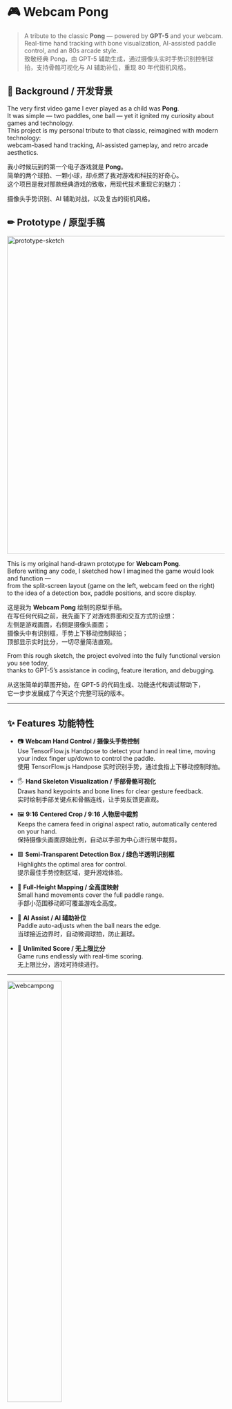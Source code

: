
# 🎮 Webcam Pong

> A tribute to the classic **Pong** — powered by **GPT-5** and your webcam.  
> Real-time hand tracking with bone visualization, AI-assisted paddle control, and an 80s arcade style.  
> 致敬经典 Pong，由 GPT-5 辅助生成，通过摄像头实时手势识别控制球拍，支持骨骼可视化与 AI 辅助补位，重现 80 年代街机风格。


## 📖 Background / 开发背景

The very first video game I ever played as a child was **Pong**.  
It was simple — two paddles, one ball — yet it ignited my curiosity about games and technology.  
This project is my personal tribute to that classic, reimagined with modern technology:  
webcam-based hand tracking, AI-assisted gameplay, and retro arcade aesthetics.

我小时候玩到的第一个电子游戏就是 **Pong**。  
简单的两个球拍、一颗小球，却点燃了我对游戏和科技的好奇心。  
这个项目是我对那款经典游戏的致敬，用现代技术重现它的魅力：  

摄像头手势识别、AI 辅助对战，以及复古的街机风格。

## ✏ Prototype / 原型手稿

<img width="995" height="736" alt="prototype-sketch" src="https://github.com/user-attachments/assets/18b9d317-78c6-4329-ac08-e3f30f478e20" />


This is my original hand-drawn prototype for **Webcam Pong**.  
Before writing any code, I sketched how I imagined the game would look and function —  
from the split-screen layout (game on the left, webcam feed on the right)  
to the idea of a detection box, paddle positions, and score display.

这是我为 **Webcam Pong** 绘制的原型手稿。  
在写任何代码之前，我先画下了对游戏界面和交互方式的设想：  
左侧是游戏画面，右侧是摄像头画面；  
摄像头中有识别框，手势上下移动控制球拍；  
顶部显示实时比分，一切尽量简洁直观。

From this rough sketch, the project evolved into the fully functional version you see today,  
thanks to GPT-5’s assistance in coding, feature iteration, and debugging.

从这张简单的草图开始，在 GPT-5 的代码生成、功能迭代和调试帮助下，  
它一步步发展成了今天这个完整可玩的版本。

---

## ✨ Features 功能特性

- 📷 **Webcam Hand Control / 摄像头手势控制**  
  Use TensorFlow.js Handpose to detect your hand in real time, moving your index finger up/down to control the paddle.  
  使用 TensorFlow.js Handpose 实时识别手势，通过食指上下移动控制球拍。

- 🖐 **Hand Skeleton Visualization / 手部骨骼可视化**  
  Draws hand keypoints and bone lines for clear gesture feedback.  
  实时绘制手部关键点和骨骼连线，让手势反馈更直观。

- 🖼 **9:16 Centered Crop / 9:16 人物居中裁剪**  
  Keeps the camera feed in original aspect ratio, automatically centered on your hand.  
  保持摄像头画面原始比例，自动以手部为中心进行居中裁剪。

- 🟩 **Semi-Transparent Detection Box / 绿色半透明识别框**  
  Highlights the optimal area for control.  
  提示最佳手势控制区域，提升游戏体验。

- 🎯 **Full-Height Mapping / 全高度映射**  
  Small hand movements cover the full paddle range.  
  手部小范围移动即可覆盖游戏全高度。

- 🤖 **AI Assist / AI 辅助补位**  
  Paddle auto-adjusts when the ball nears the edge.  
  当球接近边界时，自动微调球拍，防止漏球。

- 🏓 **Unlimited Score / 无上限比分**  
  Game runs endlessly with real-time scoring.  
  无上限比分，游戏可持续进行。

---

<img width="50%"  alt="webcampong" src="https://github.com/user-attachments/assets/f135f5f5-9745-4887-b500-35e6371088b0" />


## 📸 Demo 演示

| Game Screen / 游戏界面 | Camera View / 摄像头识别 |
| --- | --- |

![SCR-20250809-dnfu](https://github.com/user-attachments/assets/9d965364-0d99-4602-ba86-8f0084a5e211)


## Demo online 访问地址 




🏓 [WebCamPong](https://pong.cblink.net/ "Let'go")
---

## 🛠 Tech Stack 技术栈

- **HTML5 Canvas** — Game rendering / 游戏画面绘制
- **TensorFlow.js** (`@tensorflow-models/handpose`) — Hand tracking / 手部识别
- **JavaScript** — Logic control / 前端逻辑控制
- **WebRTC** (`navigator.mediaDevices.getUserMedia`) — Webcam access / 摄像头采集
- **GPT-5 Assisted Development / GPT-5 辅助开发** — Code generation & optimization / 代码生成与优化

---

## 🚀 How to Run / 本地运行

1. **Clone the project / 克隆项目**
   ```bash
   git clone https://github.com/your-username/webcam-pong.git
   cd webcam-pong


2. **Start a local server / 启动本地服务器**
   To avoid browser webcam permission issues, run a local server:
   为避免浏览器限制摄像头权限，需要启动本地服务器：

   ```bash
   # Python 3
   python -m http.server 8000
   ```

3. **Open in browser / 打开浏览器访问**

   ```
   http://localhost:8000
   ```

4. **Allow webcam permission / 允许摄像头权限**
   Keep your hand inside the detection box and move it up/down to control the right paddle.
   将手保持在识别框内，上下移动即可控制右侧球拍。

---

## 🎮 Controls / 操作说明

* **Right Paddle / 右拍** — Controlled by webcam hand tracking
  由摄像头识别的手势控制（食指尖上下移动）
* **Left Paddle / 左拍** — AI-controlled
  AI 自动控制
* **Goal / 目标** — Defend against the opponent’s shots and score points when they miss.
  防守对方击来的小球，并尝试让对方漏球得分
* **Score / 得分** — Unlimited
  无上限比分

---

## 📂 Project Structure / 项目结构

```
webcam-pong/
│── index.html        # Main page with game and webcam logic / 主页面，包含游戏与摄像头逻辑
│── docs/             # Docs and screenshots / 文档与截图
│── README.md         # Project description / 项目说明
```

---

## 📜 License / 许可协议

MIT License © 2025 [Your Name](https://github.com/your-username)

> This project was developed with the assistance of **GPT-5**.
> 本项目在 **GPT-5** 辅助下完成。
> Free to use, modify, and distribute, but please retain the GPT-5 acknowledgment if you fork or modify it.
> 允许自由使用、修改与分发，但若进行二次开发，请保留 GPT-5 辅助生成的声明。

---

## 💡 TODO

* [ ] Multiplayer mode / 增加多人在线对战模式
* [ ] CRT arcade filter / 添加街机风格 CRT 滤镜
* [ ] More gesture actions (e.g., serve) / 支持更多手势操作（如挥手发球）
* [ ] Mobile adaptation / 加入移动端适配

```


